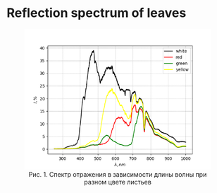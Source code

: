 
# Reflection spectrum of leaves


<center>
    <figure>
        <img src="./img/leaves/reflection spectrum.png" alt="reflection-spectrum"/>
        <figcaption>Рис. 1. Спектр отражения в зависимости длины волны при разном цвете листьев</figcaption>
    </figure>
</center>

